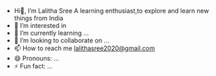 - Hi👋, I’m Lalitha Sree
  A learning enthusiast,to explore and learn new things from India
- 👀 I’m interested in 
- 🌱 I’m currently learning ...
- 💞️ I’m looking to collaborate on ...
- 📫 How to reach me lalithasree2020@gmail.com
- 😄 Pronouns: ...
- ⚡ Fun fact: ...

<!---
LalithaSree08/LalithaSree08 is a ✨ special ✨ repository because its `README.md` (this file) appears on your GitHub profile.
You can click the Preview link to take a look at your changes.
--->
